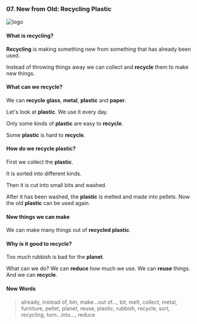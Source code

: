 ### 07. New from Old: Recycling Plastic

![logo](./07.New-from-Old-Recycling-Plastic.jpg)

#### What is recycling?

**Recycling** is making something new from something that has already been used.

Instead of throwing things away we can collect and **recycle** them to make new things.

#### What can we recycle?

We can **recycle** **glass**, **metal**, **plastic** and **paper**.

Let's look at **plastic**. We use it every day.

Only some kinds of **plastic** are easy to **recycle**.

Some **plastic** is hard to **recycle**.

#### How do we recycle plastic?

First we collect the **plastic**.

It is sorted into different kinds.

Then it is cut into small bits and washed.

After it has been washed, the **plastic** is melted and made into pellets. Now the old **plastic** can be used again.

#### New things we can make

We can make many things out of **recycled plastic**.

#### Why is it good to recycle?

Too much rubbish is bad for the **planet**.

What can we do? We can **reduce** how much we use. We can **reuse** things. And we can **recycle**.

#### New Words

> already, instead of, bin, make...out of..., bit, melt, collect, metal, furniture, pellet, planet, reuse, plastic, rubbish, recycle, sort, recycling, turn...into..., reduce 

